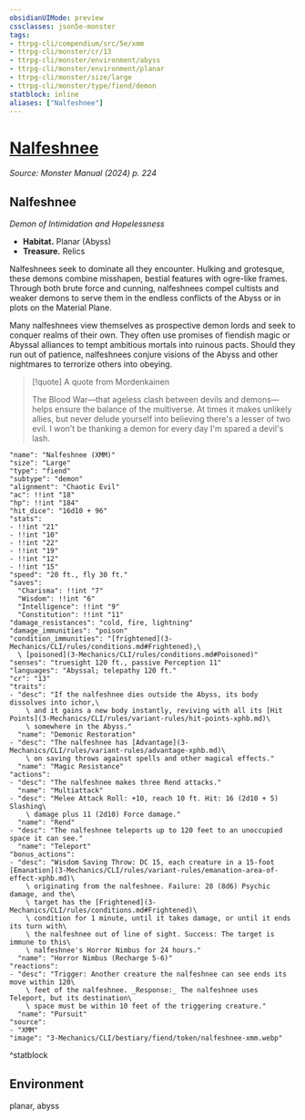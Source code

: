 ```yaml
---
obsidianUIMode: preview
cssclasses: json5e-monster
tags:
- ttrpg-cli/compendium/src/5e/xmm
- ttrpg-cli/monster/cr/13
- ttrpg-cli/monster/environment/abyss
- ttrpg-cli/monster/environment/planar
- ttrpg-cli/monster/size/large
- ttrpg-cli/monster/type/fiend/demon
statblock: inline
aliases: ["Nalfeshnee"]
---
```

# [Nalfeshnee](3-Mechanics\CLI\bestiary\fiend/nalfeshnee-xmm.md)
*Source: Monster Manual (2024) p. 224*  

## Nalfeshnee

*Demon of Intimidation and Hopelessness*

- **Habitat.** Planar (Abyss)  
- **Treasure.** Relics  

Nalfeshnees seek to dominate all they encounter. Hulking and grotesque, these demons combine misshapen, bestial features with ogre-like frames. Through both brute force and cunning, nalfeshnees compel cultists and weaker demons to serve them in the endless conflicts of the Abyss or in plots on the Material Plane.

Many nalfeshnees view themselves as prospective demon lords and seek to conquer realms of their own. They often use promises of fiendish magic or Abyssal alliances to tempt ambitious mortals into ruinous pacts. Should they run out of patience, nalfeshnees conjure visions of the Abyss and other nightmares to terrorize others into obeying.

> [!quote] A quote from Mordenkainen  
> 
> The Blood War—that ageless clash between devils and demons—helps ensure the balance of the multiverse. At times it makes unlikely allies, but never delude yourself into believing there's a lesser of two evil. I won't be thanking a demon for every day I'm spared a devil's lash.


```statblock
"name": "Nalfeshnee (XMM)"
"size": "Large"
"type": "fiend"
"subtype": "demon"
"alignment": "Chaotic Evil"
"ac": !!int "18"
"hp": !!int "184"
"hit_dice": "16d10 + 96"
"stats":
- !!int "21"
- !!int "10"
- !!int "22"
- !!int "19"
- !!int "12"
- !!int "15"
"speed": "20 ft., fly 30 ft."
"saves":
  "Charisma": !!int "7"
  "Wisdom": !!int "6"
  "Intelligence": !!int "9"
  "Constitution": !!int "11"
"damage_resistances": "cold, fire, lightning"
"damage_immunities": "poison"
"condition_immunities": "[frightened](3-Mechanics/CLI/rules/conditions.md#Frightened),\
  \ [poisoned](3-Mechanics/CLI/rules/conditions.md#Poisoned)"
"senses": "truesight 120 ft., passive Perception 11"
"languages": "Abyssal; telepathy 120 ft."
"cr": "13"
"traits":
- "desc": "If the nalfeshnee dies outside the Abyss, its body dissolves into ichor,\
    \ and it gains a new body instantly, reviving with all its [Hit Points](3-Mechanics/CLI/rules/variant-rules/hit-points-xphb.md)\
    \ somewhere in the Abyss."
  "name": "Demonic Restoration"
- "desc": "The nalfeshnee has [Advantage](3-Mechanics/CLI/rules/variant-rules/advantage-xphb.md)\
    \ on saving throws against spells and other magical effects."
  "name": "Magic Resistance"
"actions":
- "desc": "The nalfeshnee makes three Rend attacks."
  "name": "Multiattack"
- "desc": "Melee Attack Roll: +10, reach 10 ft. Hit: 16 (2d10 + 5) Slashing\
    \ damage plus 11 (2d10) Force damage."
  "name": "Rend"
- "desc": "The nalfeshnee teleports up to 120 feet to an unoccupied space it can see."
  "name": "Teleport"
"bonus_actions":
- "desc": "Wisdom Saving Throw: DC 15, each creature in a 15-foot [Emanation](3-Mechanics/CLI/rules/variant-rules/emanation-area-of-effect-xphb.md)\
    \ originating from the nalfeshnee. Failure: 28 (8d6) Psychic damage, and the\
    \ target has the [Frightened](3-Mechanics/CLI/rules/conditions.md#Frightened)\
    \ condition for 1 minute, until it takes damage, or until it ends its turn with\
    \ the nalfeshnee out of line of sight. Success: The target is immune to this\
    \ nalfeshnee's Horror Nimbus for 24 hours."
  "name": "Horror Nimbus (Recharge 5-6)"
"reactions":
- "desc": "Trigger: Another creature the nalfeshnee can see ends its move within 120\
    \ feet of the nalfeshnee. _Response:_ The nalfeshnee uses Teleport, but its destination\
    \ space must be within 10 feet of the triggering creature."
  "name": "Pursuit"
"source":
- "XMM"
"image": "3-Mechanics/CLI/bestiary/fiend/token/nalfeshnee-xmm.webp"
```
^statblock

## Environment

planar, abyss